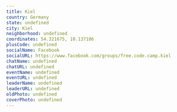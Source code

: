 ```yaml
---
title: Kiel
country: Germany
state: undefined
city: Kiel
neighborhood: undefined
coordinates: 54.321675, 10.137186
plusCode: undefined
socialName: Facebook
socialURL: https://www.facebook.com/groups/free.code.camp.kiel
chatName: undefined
chatURL: undefined
eventName: undefined
eventURL: undefined
leaderName: undefined
leaderURL: undefined
oldPhoto: undefined
coverPhoto: undefined
---
```

